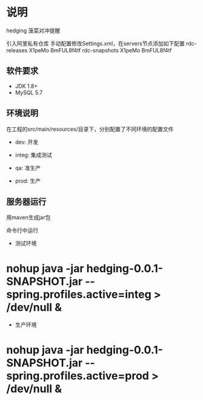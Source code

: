 # 说明 #

hedging 菠菜对冲提醒


引入阿里私有仓库
手动配置修改Settings.xml，在servers节点添加如下配置
<servers>
    <server>
        <id>rdc-releases</id>
        <username>X1peMo</username>
        <password>BmFUL8f4tf</password>
    </server>
    <server>
        <id>rdc-snapshots</id>
        <username>X1peMo</username>
        <password>BmFUL8f4tf</password>
    </server>
</servers>



## 软件要求 ##

* JDK 1.8+
* MySQL 5.7


## 环境说明 ##

在工程的src/main/resources/目录下，分别配置了不同环境的配置文件

*   dev: 开发

*   integ: 集成测试

*   qa: 准生产

*   prod: 生产

##  服务器运行  ##
用maven生成jar包

命令行中运行 
* 测试环境
 # nohup java -jar hedging-0.0.1-SNAPSHOT.jar --spring.profiles.active=integ > /dev/null &
* 生产环境
 # nohup java -jar hedging-0.0.1-SNAPSHOT.jar --spring.profiles.active=prod > /dev/null &
